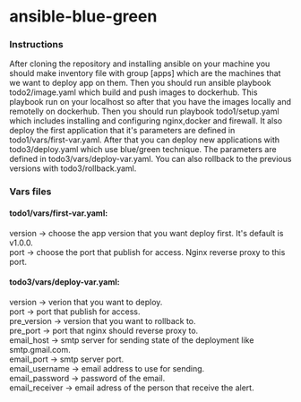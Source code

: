 # ansible-blue-green

### Instructions

After cloning the repository and installing ansible on your machine you should make inventory file with group [apps] which are the machines that we want to deploy app on them. Then you should run ansible playbook todo2/image.yaml which build and push images to dockerhub. This playbook run on your localhost so after that you have the images locally and remotelly on dockerhub. Then you should run playbook todo1/setup.yaml which includes installing and configuring nginx,docker and firewall. It also deploy the first application that it's parameters are defined in todo1/vars/first-var.yaml. After that you can deploy new applications with todo3/deploy.yaml which use blue/green technique. The parameters are defined in  todo3/vars/deploy-var.yaml. You can also rollback to the previous versions with todo3/rollback.yaml.

### Vars files

#### todo1/vars/first-var.yaml:
version -> choose the app version that you want deploy first. It's default is v1.0.0.  
port -> choose the port that publish for access. Nginx reverse proxy to this port.  

#### todo3/vars/deploy-var.yaml:
version -> verion that you want to deploy.  
port -> port that publish for access.  
pre_version -> version that you want to rollback to.  
pre_port -> port that nginx should reverse proxy to.  
email_host -> smtp server for sending state of the deployment like smtp.gmail.com.  
email_port -> smtp server port.  
email_username -> email address to use for sending.  
email_password -> password of the email.  
email_receiver -> email adress of the person that receive the alert.  
